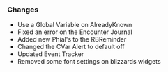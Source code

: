### Changes ###

  * Use a Global Variable on AlreadyKnown
  * Fixed an error on the Encounter Journal
  * Added new Phial's to the RBReminder
  * Changed the CVar Alert to default off
  * Updated Event Tracker
  * Removed some font settings on blizzards widgets
